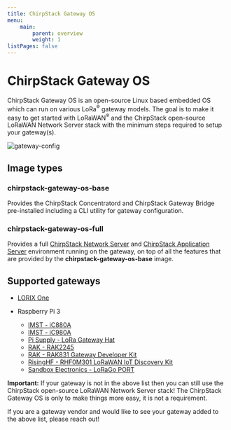 ```yaml
---
title: ChirpStack Gateway OS
menu:
    main:
        parent: overview
        weight: 1
listPages: false
---
```


# ChirpStack Gateway OS

ChirpStack Gateway OS is an open-source Linux based embedded OS which can run on
various LoRa<sup>&reg;</sup> gateway models. The goal is to make it easy to get started with
LoRaWAN<sup>&reg;</sup> and the ChirpStack open-source LoRaWAN Network Server stack with the minimum steps required to setup
your gateway(s).

![gateway-config](/gateway-os/img/gateway-config.png)

## Image types

### chirpstack-gateway-os-base

Provides the ChirpStack Concentratord and ChirpStack Gateway Bridge pre-installed
including a CLI utility for gateway configuration.

### chirpstack-gateway-os-full

Provides a full [ChirpStack Network Server](/network-server/) and [ChirpStack Application Server](/application-server/)
environment running on the gateway, on top of all the features that are provided
by the **chirpstack-gateway-os-base** image.

## Supported gateways

* [LORIX One](https://www.lorixone.io/)

* Raspberry Pi 3
    * [IMST - iC880A](https://wireless-solutions.de/products/long-range-radio/ic880a.html)
    * [IMST - iC980A](http://www.imst.com/)
    * [Pi Supply - LoRa Gateway Hat](https://uk.pi-supply.com/products/iot-lora-gateway-hat-for-raspberry-pi)
    * [RAK - RAK2245](https://store.rakwireless.com/products/rak2245-pi-hat)
    * [RAK - RAK831 Gateway Developer Kit](https://store.rakwireless.com/products/rak831-gateway-module?variant=22375114801252)
	* [RisingHF - RHF0M301 LoRaWAN IoT Discovery Kit](http://risinghf.com/#/product-details?product_id=9&lang=en)
    * [Sandbox Electronics - LoRaGo PORT](https://sandboxelectronics.com/?product=lorago-port-multi-channel-lorawan-gateway)

**Important:** If your gateway is not in the above list then you can still use
the ChirpStack open-source LoRaWAN Network Server stack! The ChirpStack Gateway OS is only to make things more easy,
it is not a requirement.

If you are a gateway vendor and would like to see your gateway added to the
above list, please reach out!
